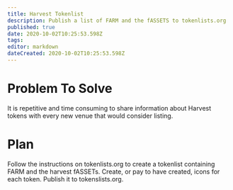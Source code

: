 ```yaml
---
title: Harvest Tokenlist
description: Publish a list of FARM and the fASSETS to tokenlists.org
published: true
date: 2020-10-02T10:25:53.598Z
tags: 
editor: markdown
dateCreated: 2020-10-02T10:25:53.598Z
---
```


# Problem To Solve
It is repetitive and time consuming to share information about Harvest tokens with every new venue that would consider listing.

# Plan

Follow the instructions on tokenlists.org to create a tokenlist containing FARM and the harvest fASSETs. Create, or pay to have created, icons for each token. Publish it to tokenslists.org.
